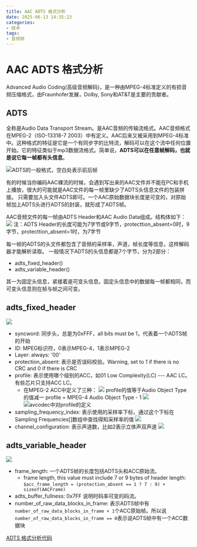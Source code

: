 ```yaml
---
title: AAC ADTS 格式分析
date: 2025-06-13 14:35:23
categories:
- 技术
tags:
- 音视频
---
```


# AAC ADTS 格式分析

Advanced Audio Coding(⾼级⾳频解码)，是⼀种由MPEG-4标准定义的有损⾳频压缩格式，由Fraunhofer发展，Dolby, Sony和AT&T是主要的贡献者。

## ADTS

全称是Audio Data Transport Stream。是AAC⾳频的传输流格式。AAC⾳频格式在MPEG-2（ISO-13318-7 2003）中有定义。AAC后来⼜被采⽤到MPEG-4标准中。这种格式的特征是它是⼀个有同步字的⽐特流，解码可以在这个流中任何位置开始。它的特征类似于mp3数据流格式。简单说，**ADTS可以在任意帧解码，也就是说它每⼀帧都有头信息**。

![ADTS的一般格式，空白处表示前后帧](image1.png)

有的时候当你编码AAC裸流的时候，会遇到写出来的AAC⽂件并不能在PC和⼿机上播放，很⼤的可能就是AAC⽂件的每⼀帧⾥缺少了ADTS头信息⽂件的包装拼接。
只需要加⼊头⽂件ADTS即可。⼀个AAC原始数据块⻓度是可变的，对原始帧加上ADTS头进⾏ADTS的封装，就形成了ADTS帧。

AAC⾳频⽂件的每⼀帧由ADTS Header和AAC Audio Data组成。结构体如下：
![](image2.png)
注：ADTS Header的长度可能为7字节或9字节，protecttion_absent=0时，9字节，protecttion_absent=1时，为7字节

每⼀帧的ADTS的头⽂件都包含了⾳频的采样率，声道，帧⻓度等信息，这样解码器才能解析读取。
⼀般情况下ADTS的头信息都是7个字节，分为2部分：
- adts_fixed_header()
- adts_variable_header()

其⼀为固定头信息，紧接着是可变头信息。固定头信息中的数据每⼀帧都相同，⽽可变头信息则在帧与帧之间可变。

## adts_fixed_header

![](image3.png)
- syncword: 同步头，总是为0xFFF，all bits must be 1，代表着一个ADTS帧的开始
- ID: MPEG标识符，0表示MPEG-4，1表示MPEG-2
- Layer: always: '00'
- protection_absent: 表示是否误码校验。Warning, set to 1 if there is no CRC and 0 if there is CRC
- profile: 表示使用哪个级别的ACC，如01 Low Complexity(LC) --- AAC LC。有些芯片只支持ACC LC。
  - 在MPEG-2 ACC中定义了三种：
  ![](image4.png)
  profile的值等于Audio Object Type的值减一
  profile = MPEG-4 Audio Object Type - 1
  ![](image5.png)
  ![avcodec中对profile的定义](image6.png)
- sampling_frequency_index: 表示使用的采样率下标，通过这个下标在Sampling Frequencies[]数组中查找得知采样率的值
  ![](image7.png)
- channel_configuration: 表示声道数，比如2表示立体声双声道
  ![](image8.png)

## adts_variable_header

![](image9.png)
- frame_length: 一个ADTS帧的长度包括ADTS头和ACC原始流。
  - frame length, this value must include 7 or 9 bytes of header length: `$acc_frame_length = (protection_absent == 1 ? 7 : 9) + sizeof(AACFrame)`
- adts_buffer_fullness: 0x7FF 说明时码率可变的码流。
- number_of_raw_data_blocks_in_frame: 表示ADTS帧中有`number_of_raw_data_blocks_in_frame + 1`个ACC原始帧。所以说`number_of_raw_data_blocks_in_frame == 0`表示说ADTS帧中有一个ACC数据块

[ADTS 格式分析代码](https://github.com/irisIsLove/LearnFFmpeg/tree/main/FFmpegDemux)